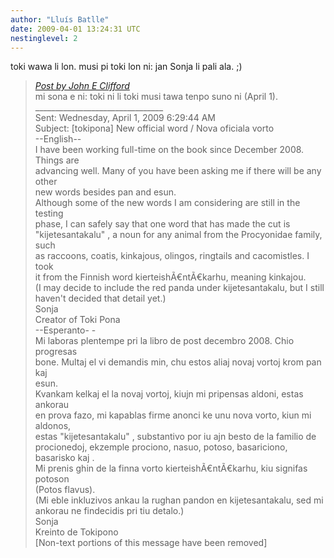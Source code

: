 ```yaml
---
author: "Lluís Batlle"
date: 2009-04-01 13:24:31 UTC
nestinglevel: 2
---
```

toki wawa li lon. musi pi toki lon ni: jan Sonja li pali ala. ;)  

> [_Post by John E Clifford_](/05unm1ly/new-official-word-nova-oficiala-vorto#post4)  
> mi sona e ni: toki ni li toki musi tawa tenpo suno ni (April 1).  
> \_\_\_\_\_\_\_\_\_\_\_\_\_\_\_\_\_\_\_\_\_\_\_\_\_\_\_\_\_\_\_\_  
> Sent: Wednesday, April 1, 2009 6:29:44 AM  
> Subject: \[tokipona\] New official word / Nova oficiala vorto  
> \--English--  
> I have been working full-time on the book since December 2008. Things are  
> advancing well. Many of you have been asking me if there will be any other  
> new words besides pan and esun.  
> Although some of the new words I am considering are still in the testing  
> phase, I can safely say that one word that has made the cut is  
> "kijetesantakalu" , a noun for any animal from the Procyonidae family, such  
> as raccoons, coatis, kinkajous, olingos, ringtails and cacomistles. I took  
> it from the Finnish word kierteishÃ€ntÃ€karhu, meaning kinkajou.  
> (I may decide to include the red panda under kijetesantakalu, but I still  
> haven't decided that detail yet.)  
> Sonja  
> Creator of Toki Pona  
> \--Esperanto- -  
> Mi laboras plentempe pri la libro de post decembro 2008. Chio progresas  
> bone. Multaj el vi demandis min, chu estos aliaj novaj vortoj krom pan kaj  
> esun.  
> Kvankam kelkaj el la novaj vortoj, kiujn mi pripensas aldoni, estas ankorau  
> en prova fazo, mi kapablas firme anonci ke unu nova vorto, kiun mi aldonos,  
> estas "kijetesantakalu" , substantivo por iu ajn besto de la familio de  
> procionedoj, ekzemple prociono, nasuo, potoso, basariciono, basarisko kaj .  
> Mi prenis ghin de la finna vorto kierteishÃ€ntÃ€karhu, kiu signifas potoson  
> (Potos flavus).  
> (Mi eble inkluzivos ankau la rughan pandon en kijetesantakalu, sed mi  
> ankorau ne findecidis pri tiu detalo.)  
> Sonja  
> Kreinto de Tokipono  
> \[Non-text portions of this message have been removed\]  
>